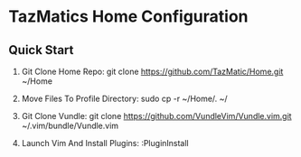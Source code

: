 # TazMatics Home Configuration
## Quick Start

1. Git Clone Home Repo:
   git clone https://github.com/TazMatic/Home.git ~/Home

2. Move Files To Profile Directory:
   sudo cp -r ~/Home/. ~/

3. Git Clone Vundle:
   git clone https://github.com/VundleVim/Vundle.vim.git ~/.vim/bundle/Vundle.vim

4. Launch Vim And Install Plugins:
   :PluginInstall
